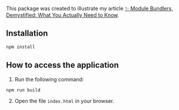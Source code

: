 This package was created to illustrate my article [✨ Module Bundlers, Demystified: What You Actually Need to Know](https://www.frontendjoy.com/p/module-bundlers-demystified-what-you-actually-need-to-know).

## Installation
```bash
npm install
```

## How to access the application

1. Run the following command:
```bash
npm run build
```

2. Open the file `index.html` in your browser.
